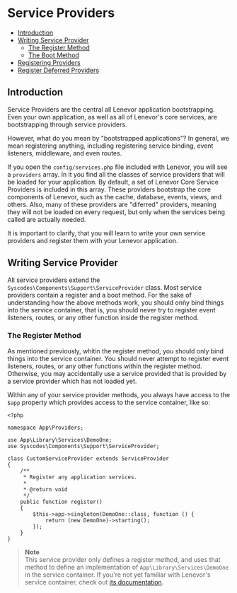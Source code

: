 # Service Providers

- [Introduction](#introduction)
- [Writing Service Provider](#writing-service-provider)
    - [The Register Method](#register-method)
    - [The Boot Method](#boot-method)
- [Registering Providers](#registering-providers)
- [Register Deferred Providers](#Register-deferred-providers)

<a name="introduction"></a>
## Introduction

Service Providers are the central all Lenevor application bootstrapping. Even your own application, as well as all of Lenevor's core services, are bootstrapping through service providers.

However, what do you mean by "bootstrapped applications"? In general, we mean registering anything, including registering service binding, event listeners, middleware, and even routes.

If you open the `config/services.php` file included with Lenevor, you will see a `providers` array. In it you find all the classes of service providers that will be loaded for your application. By default, a set of Lenevor Core Service Providers is included in this array. These providers bootstrap the core components of Lenevor, such as the cache, database, events, views, and others. Also, many of these providers are "diferred" providers, meaning they will not be loaded on every request, but only when the services being called are actually needed.

It is important to clarify, that you will learn to write your own service providers and register them with your Lenevor application.

<a name="writing-service-provider"></a>
## Writing Service Provider

All service providers extend the `Syscodes\Components\Support\ServiceProvider` class. Most service providers contain a register and a boot method. For the sake of understanding how the above methods work, you should onñy bind things into the service container, that is, you should never try to register event listeners, routes, or any other function inside the register method.

<a name="register-method"></a>
### The Register Method

As mentioned previously, whitin the register method, you should only bind things into the service container. You should never attempt to register event listeners, routes, or any other functions within the register method. Otherwise, you may accidentally use a service provided that is provided by a service provider which has not loaded yet.

Within any of your service provider methods, you always have access to the `$app` property which provides access to the service container, like so:

    <?php

    namespace App\Providers;

    use App\Library\Services\DemoOne;
    use Syscodes\Components\Support\ServiceProvider;

    class CustomServiceProvider extends ServiceProvider
    {
        /**
         * Register any application services.
         *
         * @return void
         */
        public function register()
        {
            $this->app->singleton(DemoOne::class, function () {
                return (new DemoOne)->starting();
            });
        }
    }

> **Note**  
> This service provider only defines a register method, and uses that method to define an implementation of `App\Library\Services\DemoOne` in the service container. If you're not yet familiar with Lenevor's service container, check out [its documentation](/docs/{{version}}/container).

